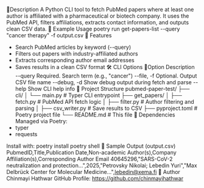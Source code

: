  🔹Description
A Python CLI tool to fetch PubMed papers where at least one author is affiliated with a pharmaceutical or biotech company. It uses the PubMed API, filters affiliations, extracts contact information, and outputs clean CSV data.
🔹 Example Usage
poetry run get-papers-list --query "cancer therapy" -f output.csv
🔹 Features
-  Search PubMed articles by keyword (--query)
-  Filters out papers with industry-affiliated authors
-  Extracts corresponding author email addresses
-  Saves results in a clean CSV format
🛠 CLI Options
🔹Option	Description
--query	 Required. Search term (e.g., "cancer")
--file, -f	Optional. Output CSV file name
--debug, -d	Show debug output during fetch and parse
--help	Show CLI help info
  🔹 Project Structure
pubmed-paper-test/
├── cli/
│   └── main.py               # Typer CLI entrypoint
├── get_papers/
│   ├── fetch.py              # PubMed API fetch logic
│   ├── filter.py             # Author filtering and parsing
│   ├── csv_writer.py         # Save results to CSV
├── pyproject.toml            # Poetry project file
└── README.md                 # This file
  🔹 Dependencies
Managed via Poetry:
- typer
- requests

Install with:
poetry install
poetry shell
🔹 Sample Output (output.csv)
PubmedID,Title,Publication Date,Non-academic Author(s),Company Affiliation(s),Corresponding Author Email
40645296,"SARS-CoV-2 neutralization and protection...",2025,"Petrovsky Nikolai; Lebedin Yuri","Max Delbrück Center for Molecular Medicine...",lebedin@xema.fi
🔹 Author
Chinmayi Hathwar
GitHub Profile: https://github.com/chinmayihathwar

